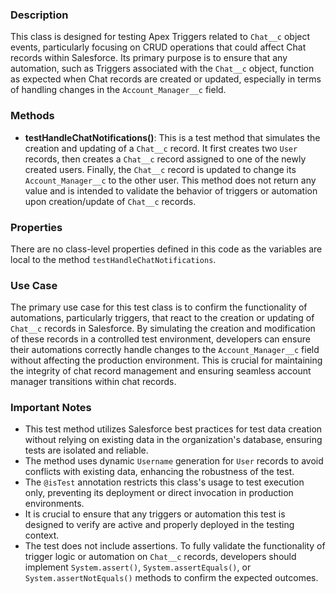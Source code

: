 ### Description

This class is designed for testing Apex Triggers related to `Chat__c` object events, particularly focusing on CRUD operations that could affect Chat records within Salesforce. Its primary purpose is to ensure that any automation, such as Triggers associated with the `Chat__c` object, function as expected when Chat records are created or updated, especially in terms of handling changes in the `Account_Manager__c` field.

### Methods

- **testHandleChatNotifications()**: This is a test method that simulates the creation and updating of a `Chat__c` record. It first creates two `User` records, then creates a `Chat__c` record assigned to one of the newly created users. Finally, the `Chat__c` record is updated to change its `Account_Manager__c` to the other user. This method does not return any value and is intended to validate the behavior of triggers or automation upon creation/update of `Chat__c` records.

### Properties

There are no class-level properties defined in this code as the variables are local to the method `testHandleChatNotifications`.

### Use Case

The primary use case for this test class is to confirm the functionality of automations, particularly triggers, that react to the creation or updating of `Chat__c` records in Salesforce. By simulating the creation and modification of these records in a controlled test environment, developers can ensure their automations correctly handle changes to the `Account_Manager__c` field without affecting the production environment. This is crucial for maintaining the integrity of chat record management and ensuring seamless account manager transitions within chat records.

### Important Notes

- This test method utilizes Salesforce best practices for test data creation without relying on existing data in the organization's database, ensuring tests are isolated and reliable.
- The method uses dynamic `Username` generation for `User` records to avoid conflicts with existing data, enhancing the robustness of the test.
- The `@isTest` annotation restricts this class's usage to test execution only, preventing its deployment or direct invocation in production environments.
- It is crucial to ensure that any triggers or automation this test is designed to verify are active and properly deployed in the testing context.
- The test does not include assertions. To fully validate the functionality of trigger logic or automation on `Chat__c` records, developers should implement `System.assert()`, `System.assertEquals()`, or `System.assertNotEquals()` methods to confirm the expected outcomes.